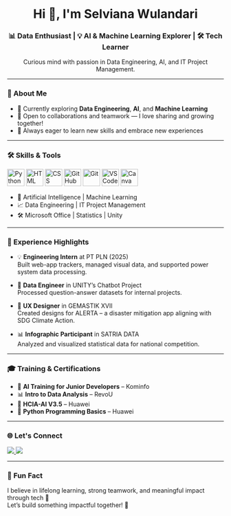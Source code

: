 <h1 align="center">Hi 👋, I'm Selviana Wulandari</h1>
<h3 align="center">📊 Data Enthusiast | 💡 AI & Machine Learning Explorer | 🛠️ Tech Learner</h3>

<p align="center">
  Curious mind with passion in Data Engineering, AI, and IT Project Management.
</p>

---

### 🧠 About Me

- 🌱 Currently exploring **Data Engineering**, **AI**, and **Machine Learning**
- 🤝 Open to collaborations and teamwork — I love sharing and growing together!
- 🚀 Always eager to learn new skills and embrace new experiences

---

### 🛠️ Skills & Tools

<p align="left">
  <img src="https://media.giphy.com/media/SWoSkN6DxTszqIKEqv/giphy.gif" width="40" title="Python"/>
  <img src="https://media.giphy.com/media/fsEaZldNC8A1PJ3mwp/giphy.gif" width="40" title="HTML"/>
  <img src="https://media.giphy.com/media/XAxylRMCdpbEWUAvr8/giphy.gif" width="40" title="CSS"/>
  <img src="https://media.giphy.com/media/ZEB6yFbLnhyQf7g3hn/giphy.gif" width="40" title="GitHub"/>
  <img src="https://media.giphy.com/media/qgQUggAC3Pfv687qPC/giphy.gif" width="40" title="Git"/>
  <img src="https://media.giphy.com/media/kH1DBkPNyZPOk0z29L/giphy.gif" width="40" title="VSCode"/>
  <img src="https://media.giphy.com/media/kH1DBkPNyZPOk0z29L/giphy.gif" width="40" title="Canva"/>
</p>

- 🧠 Artificial Intelligence | Machine Learning  
- 📈 Data Engineering | IT Project Management  
- 🛠️ Microsoft Office | Statistics | Unity  

---

### 💼 Experience Highlights

- 💡 **Engineering Intern** at PT PLN (2025)  
  Built web-app trackers, managed visual data, and supported power system data processing.

- 💬 **Data Engineer** in UNITY’s Chatbot Project  
  Processed question-answer datasets for internal projects.

- 🎨 **UX Designer** in GEMASTIK XVII  
  Created designs for ALERTA – a disaster mitigation app aligning with SDG Climate Action.

- 📊 **Infographic Participant** in SATRIA DATA  
  Analyzed and visualized statistical data for national competition.

---

### 🎓 Training & Certifications

- 🤖 **AI Training for Junior Developers** – Kominfo  
- 📊 **Intro to Data Analysis** – RevoU  
- 🧠 **HCIA-AI V3.5** – Huawei  
- 🐍 **Python Programming Basics** – Huawei  

---

### 🌐 Let's Connect

<p align="left">
  <a href="www.linkedin.com/in/selvianawulandari" target="_blank">
    <img src="https://img.shields.io/badge/LinkedIn-%230077B5.svg?style=for-the-badge&logo=linkedin&logoColor=white" />
  </a>
  <a href="mailto:selviwulandariana@gmail.com" target="_blank">
    <img src="https://img.shields.io/badge/Gmail-D14836?style=for-the-badge&logo=gmail&logoColor=white" />
  </a>
</p>

---

### 💬 Fun Fact
I believe in lifelong learning, strong teamwork, and meaningful impact through tech 💫  
Let’s build something impactful together! 🚀
